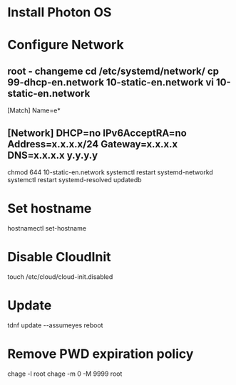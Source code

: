 # Install Photon OS


# Configure Network
root - changeme
cd /etc/systemd/network/
cp 99-dhcp-en.network 10-static-en.network
vi 10-static-en.network
---------------------------
[Match]
Name=e*

[Network]
DHCP=no
IPv6AcceptRA=no
Address=x.x.x.x/24
Gateway=x.x.x.x
DNS=x.x.x.x y.y.y.y
---------------------------

chmod 644 10-static-en.network
systemctl restart systemd-networkd
systemctl restart systemd-resolved
updatedb


# Set hostname
hostnamectl set-hostname <hostname>


# Disable CloudInit
touch /etc/cloud/cloud-init.disabled


# Update
tdnf update --assumeyes
reboot


# Remove PWD expiration policy
chage -l root
chage -m 0 -M 9999 root

